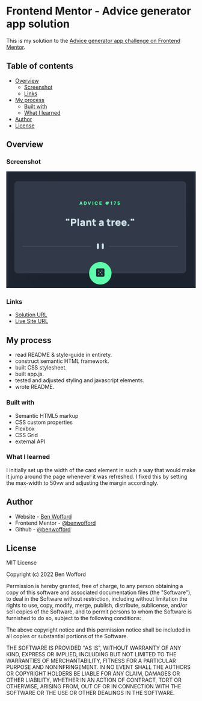 # Frontend Mentor - Advice generator app solution

This is my solution to the [Advice generator app challenge on Frontend Mentor](https://www.frontendmentor.io/challenges/advice-generator-app-QdUG-13db).

## Table of contents

- [Overview](#overview)
  - [Screenshot](#screenshot)
  - [Links](#links)
- [My process](#my-process)
  - [Built with](#built-with)
  - [What I learned](#what-i-learned)
- [Author](#author)
- [License](#license)

## Overview

### Screenshot

![advice screenshot](/images/advice-screenshot.png)

### Links

- [Solution URL](https://www.frontendmentor.io/solutions/api-driven-mobile-responsive-advice-generator-Hkx3HTVN5)
- [Live Site URL](https://benwofford.github.io/advice-generator/)

## My process

- read README & style-guide in entirety.
- construct semantic HTML framework.
- built CSS stylesheet.
- built app.js.
- tested and adjusted styling and javascript elements.
- wrote README.

### Built with

- Semantic HTML5 markup
- CSS custom properties
- Flexbox
- CSS Grid
- external API

### What I learned

I initially set up the width of the card element in such a way that would make it jump around the page whenever it was refreshed. I fixed this by setting the max-width to 50vw and adjusting the margin accordingly.

## Author

- Website - [Ben Wofford](https://benwofford.github.io/react-portfolio/)
- Frontend Mentor - [@benwofford](https://www.frontendmentor.io/profile/benwofford)
- Github - [@benwofford](https://github.com/benwofford)

## License

MIT License

Copyright (c) 2022 Ben Wofford

Permission is hereby granted, free of charge, to any person obtaining a copy of this software and associated documentation files (the "Software"), to deal in the Software without restriction, including without limitation the rights to use, copy, modify, merge, publish, distribute, sublicense, and/or sell copies of the Software, and to permit persons to whom the Software is furnished to do so, subject to the following conditions:

The above copyright notice and this permission notice shall be included in all copies or substantial portions of the Software.

THE SOFTWARE IS PROVIDED "AS IS", WITHOUT WARRANTY OF ANY KIND, EXPRESS OR IMPLIED, INCLUDING BUT NOT LIMITED TO THE WARRANTIES OF MERCHANTABILITY, FITNESS FOR A PARTICULAR PURPOSE AND NONINFRINGEMENT. IN NO EVENT SHALL THE AUTHORS OR COPYRIGHT HOLDERS BE LIABLE FOR ANY CLAIM, DAMAGES OR OTHER LIABILITY, WHETHER IN AN ACTION OF CONTRACT, TORT OR OTHERWISE, ARISING FROM, OUT OF OR IN CONNECTION WITH THE SOFTWARE OR THE USE OR OTHER DEALINGS IN THE SOFTWARE.
